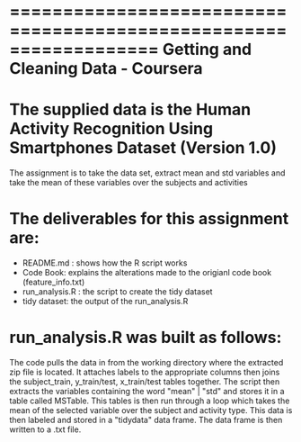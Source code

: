 ==================================================================
Getting and Cleaning Data - Coursera
==================================================================
The supplied data is the Human Activity Recognition Using Smartphones Dataset (Version 1.0)
==================================================================
The assignment is to take the data set, extract mean and std variables and take the mean of these variables over the subjects and activities

The deliverables for this assignment are:
======================================

- README.md : shows how the R script works
- Code Book: explains the alterations made to the origianl code book (feature_info.txt)
- run_analysis.R : the script to create the tidy dataset
- tidy dataset: the output of the run_analysis.R

run_analysis.R was built as follows:
=========================================
The code pulls the data in from the working directory where the extracted zip file is located.
It attaches labels to the appropriate columns then joins the subject_train, y_train/test, x_train/test tables together.
The script then extracts the variables containing the word "mean" | "std" and stores it in a table called MSTable.
This tables is then run through a loop which takes the mean of the selected variable over the subject and activity type.
This data is then labeled and stored in a "tidydata" data frame.
The data frame is then written to a .txt file.
